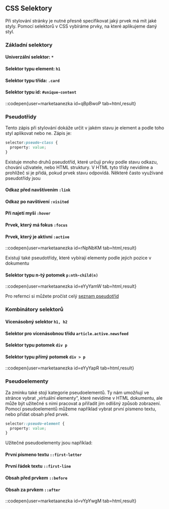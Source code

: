 ## CSS Selektory

Při stylování stránky je nutné přesně specifikovat jaký prvek má mít jaké styly. Pomocí selektorů v CSS vybíráme prvky, na které aplikujeme daný styl.

### Základní selektory

#### Univerzální selektor: `*`

#### Selektor typu element: `h1`

#### Selektor typu třída: `.card`

#### Selektor typu id: `#unique-content`

::codepen{user=marketaanezka id=qBpBwoP tab=html,result}

### Pseudotřídy

Tento zápis při stylování dokáže určit v jakém stavu je element a podle toho styl aplikovat nebo ne. Zápis je:

```css
selector:pseudo-class {
  property: value;
}
```

Existuje mnoho druhů pseudotříd, které určují prvky podle stavu odkazu, chování uživatele, nebo HTML struktury. V HTML tyto třídy nevidíme a prohlížeč si je přidá, pokud prvek stavu odpovídá. Některé často využívané pseudotřídy jsou

#### Odkaz před navštívením `:link`

#### Odkaz po navštívení `:visited`

#### Při najetí myši `:hover`

#### Prvek, který má fokus `:focus`

#### Prvek, který je aktivní `:active`

::codepen{user=marketaanezka id=rNpNbKM tab=html,result}
<br/>

Existují také pseudotřídy, které vybírají elementy podle jejich pozice v dokumentu

#### Selektor typu n-tý potomek `p:nth-child(n)`

::codepen{user=marketaanezka id=eYyYamW tab=html,result}
<br/>

Pro refernci si můžete pročíst celý [seznam pseudotříd](https://developer.mozilla.org/en-US/docs/Web/CSS/Pseudo-classes#syntax)

### Kombinátory selektorů

#### Vícenásobný selektor `h1, h2`

#### Selektor pro vícenásobnou třídu `article.active.newsfeed`

#### Selektor typu potomek `div p`

#### Selektor typu přímý potomek `div > p`

::codepen{user=marketaanezka id=eYyYapR tab=html,result}
<br/>

### Pseudoelementy

Za zmínku také stojí kategorie pseudoelementů. Ty nám umožňují ve stránce vybrat „virtuální elementy“, které nevidíme v HTML dokumentu, ale může být užitečné s nimi pracovat a přiřadit jim odlišný způsob zobrazení. Pomocí pseudoelementů můžeme například vybrat první písmeno textu, nebo přidat obsah před prvek.

```css
selector::pseudo-element {
  property: value;
}
```

Užitečné pseudoelementy jsou například:

#### První písmeno textu `::first-letter`

#### První řádek textu `::first-line`

#### Obsah před prvkem `::before`

#### Obsah za prvkem `::after`

::codepen{user=marketaanezka id=vYpYwgM tab=html,result}
